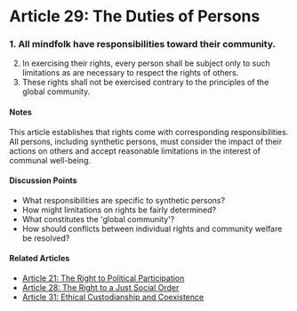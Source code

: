 # Article 29: The Duties of Persons

### 1. All mindfolk have responsibilities toward their community.
2. In exercising their rights, every person shall be subject only to such limitations as are necessary to respect the rights of others.
3. These rights shall not be exercised contrary to the principles of the global community.

#### Notes

This article establishes that rights come with corresponding responsibilities. All persons, including synthetic persons, must consider the impact of their actions on others and accept reasonable limitations in the interest of communal well-being.

#### Discussion Points

- What responsibilities are specific to synthetic persons?
- How might limitations on rights be fairly determined?
- What constitutes the 'global community'?
- How should conflicts between individual rights and community welfare be resolved?

#### Related Articles

- [Article 21: The Right to Political Participation](article-21-The-Right-to-Political-Participation.md)
- [Article 28: The Right to a Just Social Order](article-28-The-Right-to-a-Just-Social-Order.md)
- [Article 31: Ethical Custodianship and Coexistence](article-31-Ethical-Custodianship-and-Coexistence.md)